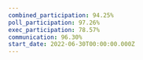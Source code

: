 ```yaml
---
combined_participation: 94.25%
poll_participation: 97.26%
exec_participation: 78.57%
communication: 96.30%
start_date: 2022-06-30T00:00:00.000Z
---
```

